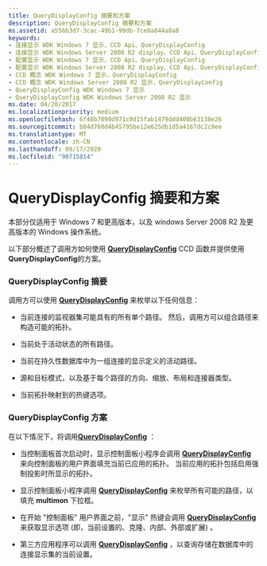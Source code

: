 ```yaml
---
title: QueryDisplayConfig 摘要和方案
description: QueryDisplayConfig 摘要和方案
ms.assetid: a556b3d7-3cac-49b1-99db-7ce8a844a8a8
keywords:
- 连接显示 WDK Windows 7 显示、CCD Api、QueryDisplayConfig
- 连接显示 WDK Windows Server 2008 R2 display、CCD Api、QueryDisplayConfig
- 配置显示 WDK Windows 7 显示、CCD Api、QueryDisplayConfig
- 配置显示 WDK Windows Server 2008 R2 display、CCD Api、QueryDisplayConfig
- CCD 概念 WDK Windows 7 显示，QueryDisplayConfig
- CCD 概念 WDK Windows Server 2008 R2 显示，QueryDisplayConfig
- QueryDisplayConfig WDK Windows 7 显示
- QueryDisplayConfig WDK Windows Server 2008 R2 显示
ms.date: 04/20/2017
ms.localizationpriority: medium
ms.openlocfilehash: 6f46b7090d971c0d15fab1479ddd400b63138e26
ms.sourcegitcommit: b84d760d4b45795be12e625db1d5a4167dc2c9ee
ms.translationtype: MT
ms.contentlocale: zh-CN
ms.lasthandoff: 09/17/2020
ms.locfileid: "90715814"
---
```

# <a name="querydisplayconfig-summary-and-scenarios"></a>QueryDisplayConfig 摘要和方案


本部分仅适用于 Windows 7 和更高版本，以及 windows Server 2008 R2 及更高版本的 Windows 操作系统。

以下部分概述了调用方如何使用 [**QueryDisplayConfig**](/windows/win32/api/winuser/nf-winuser-querydisplayconfig) CCD 函数并提供使用 **QueryDisplayConfig**的方案。

### <a name="span-idquerydisplayconfig_summaryspanspan-idquerydisplayconfig_summaryspanquerydisplayconfig-summary"></a><span id="querydisplayconfig_summary"></span><span id="QUERYDISPLAYCONFIG_SUMMARY"></span>QueryDisplayConfig 摘要

调用方可以使用 [**QueryDisplayConfig**](/windows/win32/api/winuser/nf-winuser-querydisplayconfig) 来枚举以下任何信息：

-   当前连接的监视器集可能具有的所有单个路径。 然后，调用方可以组合路径来构造可能的拓扑。

-   当前处于活动状态的所有路径。

-   当前在持久性数据库中为一组连接的显示定义的活动路径。

-   源和目标模式，以及基于每个路径的方向、缩放、布局和连接器类型。

-   当前拓扑映射到的热键选项。

### <a name="span-idquerydisplayconfig_scenariosspanspan-idquerydisplayconfig_scenariosspanquerydisplayconfig-scenarios"></a><span id="querydisplayconfig_scenarios"></span><span id="QUERYDISPLAYCONFIG_SCENARIOS"></span>QueryDisplayConfig 方案

在以下情况下，将调用[**QueryDisplayConfig**](/windows/win32/api/winuser/nf-winuser-querydisplayconfig) ：

-   当控制面板首次启动时，显示控制面板小程序会调用 [**QueryDisplayConfig**](/windows/win32/api/winuser/nf-winuser-querydisplayconfig) 来向控制面板的用户界面填充当前已应用的拓扑。 当前应用的拓扑包括启用强制投影时所显示的拓扑。

-   显示控制面板小程序调用 [**QueryDisplayConfig**](/windows/win32/api/winuser/nf-winuser-querydisplayconfig) 来枚举所有可能的路径，以填充 **multimon** 下拉框。

-   在开始 "控制面板" 用户界面之前，"显示" 热键会调用 [**QueryDisplayConfig**](/windows/win32/api/winuser/nf-winuser-querydisplayconfig) 来获取显示选项 (即，当前设置的、克隆、内部、外部或扩展) 。

-   第三方应用程序可以调用 [**QueryDisplayConfig**](/windows/win32/api/winuser/nf-winuser-querydisplayconfig) ，以查询存储在数据库中的连接显示集的当前设置。

 

